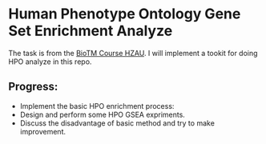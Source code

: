 # Human Phenotype Ontology Gene Set Enrichment Analyze

The task is from the [BioTM Course HZAU](http://xiajingbo.weebly.com/biotmcourse.html).
I will implement a tookit for doing HPO analyze in this repo.

## Progress:

- Implement the basic HPO enrichment process:
- Design and perform some HPO GSEA expriments.
- Discuss the disadvantage of basic method and try to make improvement.
